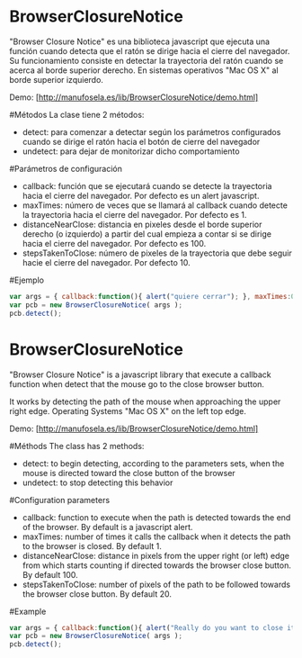 # BrowserClosureNotice

"Browser Closure Notice" es una biblioteca javascript que ejecuta una función cuando detecta que el ratón se dirige hacia el cierre del navegador.
Su funcionamiento consiste en detectar la trayectoria del ratón cuando se acerca al borde superior derecho.
En sistemas operativos "Mac OS X" al borde superior izquierdo.

Demo: [http://manufosela.es/lib/BrowserClosureNotice/demo.html]

#Métodos
La clase tiene 2 métodos:
* detect: para comenzar a detectar según los parámetros configurados cuando se dirige el ratón hacia el botón de cierre del navegador
* undetect: para dejar de monitorizar dicho comportamiento

#Parámetros de configuración
* callback: función que se ejecutará cuando se detecte la trayectoria hacia el cierre del navegador. Por defecto es un alert javascript.
* maxTimes: número de veces que se llamará al callback cuando detecte la trayectoria hacia el cierre del navegador. Por defecto es 1.
* distanceNearClose: distancia en pixeles desde el borde superior derecho (o izquierdo) a partir del cual empieza a contar si se dirige hacia el cierre del navegador. Por defecto es 100.
* stepsTakenToClose: número de pixeles de la trayectoria que debe seguir hacie el cierre del navegador. Por defecto 10.

#Ejemplo

```javascript
var args = { callback:function(){ alert("quiere cerrar"); }, maxTimes:0, stepsTakenToClose:20, distanceNearClose:250 };
var pcb = new BrowserClosureNotice( args );
pcb.detect();
```

# BrowserClosureNotice

"Browser Closure Notice" is a javascript library that execute a callback function when detect that the mouse go to the close browser button.

It works by detecting the path of the mouse when approaching the upper right edge.
Operating Systems "Mac OS X" on the left top edge.

Demo: [http://manufosela.es/lib/BrowserClosureNotice/demo.html]

#Méthods
The class has 2 methods:
* detect: to begin detecting, according to the parameters sets, when the mouse is directed toward the close button of the browser
* undetect: to stop detecting this behavior

#Configuration parameters
* callback: function to execute when the path is detected towards the end of the browser. By default is a javascript alert.
* maxTimes: number of times it calls the callback when it detects the path to the browser is closed. By default 1.
* distanceNearClose: distance in pixels from the upper right (or left) edge from which starts counting if directed towards the browser close button. By default 100.
* stepsTakenToClose: number of pixels of the path to be followed towards the browser close button. By default 20.

#Example

```javascript
var args = { callback:function(){ alert("Really do you want to close it?"); }, maxTimes:0, stepsTakenToClose:20, distanceNearClose:250 };
var pcb = new BrowserClosureNotice( args );
pcb.detect();
```
